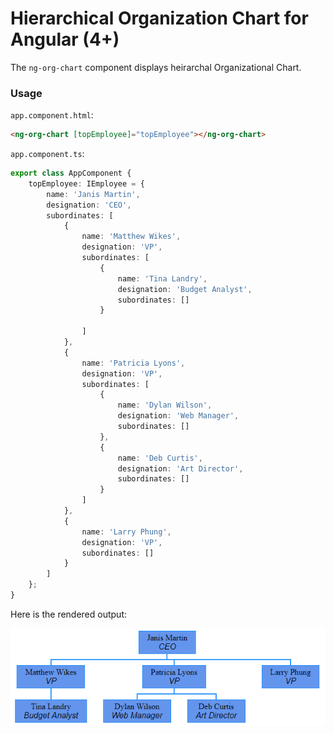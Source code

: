 # Hierarchical Organization Chart for Angular (4+)

The `ng-org-chart` component displays heirarchal Organizational Chart.

### Usage
`app.component.html`:
```html
<ng-org-chart [topEmployee]="topEmployee"></ng-org-chart>
```
`app.component.ts`:
```ts
export class AppComponent {
	topEmployee: IEmployee = {
		name: 'Janis Martin',
		designation: 'CEO',
		subordinates: [
			{
				name: 'Matthew Wikes',
				designation: 'VP',
				subordinates: [
					{
						name: 'Tina Landry',
						designation: 'Budget Analyst',
						subordinates: []
					}

				]
			},
			{
				name: 'Patricia Lyons',
				designation: 'VP',
				subordinates: [
					{
						name: 'Dylan Wilson',
						designation: 'Web Manager',
						subordinates: []
					},
					{
						name: 'Deb Curtis',
						designation: 'Art Director',
						subordinates: []
					}
				]
			},
			{
				name: 'Larry Phung',
				designation: 'VP',
				subordinates: []
			}
		]
	};
}
```

Here is the rendered output:

![Sample Organizational Chart](/sample-org-chart.png?raw=true "Sample Organizational Chart")
